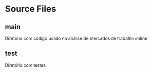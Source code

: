 Source Files 
=================

main
---------

Diretório com código usado na análise de mercados de trabalho online 

test
---------------------

Diretório com testes